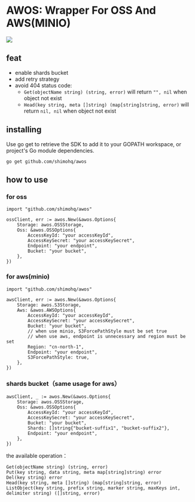 AWOS: Wrapper For OSS And AWS(MINIO)
====

[![](https://img.shields.io/badge/version-1.0.0-brightgreen.svg)](https://github.com/shimohq/awos)

## feat

- enable shards bucket
- add retry strategy
- avoid 404 status code:
    - `Get(objectName string) (string, error)` will return `"", nil` when object not exist
    - `Head(key string, meta []string) (map[string]string, error)` will return `nil, nil` when object not exist

## installing

Use go get to retrieve the SDK to add it to your GOPATH workspace, or project's Go module dependencies.

```
go get github.com/shimohq/awos
```

## how to use

### for oss

```golang
import "github.com/shimohq/awos"

ossClient, err := awos.New(&awos.Options{
    Storage: awos.OSSStorage,
    Oss: &awos.OSSOptions{
        AccessKeyId: "your accessKeyId",
        AccessKeySecret: "your accessKeySecret",
        Endpoint: "your endpoint",
        Bucket: "your bucket",
    },
})
```

### for aws(minio)

```golang
import "github.com/shimohq/awos"

awsClient, err := awos.New(&awos.Options{
    Storage: awos.S3Storage,
    Aws: &awos.AWSOptions{
        AccessKeyId: "your accessKeyId",
        AccessKeySecret: "your accessKeySecret",
        Bucket: "your bucket",
        // when use minio, S3ForcePathStyle must be set true
        // when use aws, endpoint is unnecessary and region must be set
        Region: "cn-north-1",
        Endpoint: "your endpoint",
        S3ForcePathStyle: true,
    },
})
```

### shards bucket（same usage for aws）

```golang
awsClient, _ := awos.New(&awos.Options{
    Storage: awos.OSSStorage,
    Oss: &awos.OSSOptions{
        AccessKeyId: "your accessKeyId",
        AccessKeySecret: "your accessKeySecret",
        Bucket: "your bucket",
        Shards: []string{"bucket-suffix1", "bucket-suffix2"},
        Endpoint: "your endpoint",
    },
})
```

the available operation：

```golang
Get(objectName string) (string, error)
Put(key string, data string, meta map[string]string) error
Del(key string) error
Head(key string, meta []string) (map[string]string, error)
ListObject(key string, prefix string, marker string, maxKeys int, delimiter string) ([]string, error)
```





